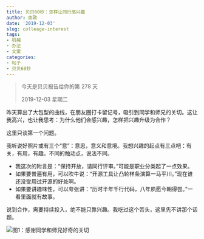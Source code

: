 ```yaml
---
title: 贝贝60秒：怎样让同行感兴趣
author: 曲政
date: '2019-12-03'
slug: colleage-interest
tags:
- 机械
- 办法
- 文案
categories:
- 帖子
- 贝贝60秒
---
```

> 今天是贝贝报告给你的第 278 天
>
> 2019-12-03 星期二

昨天算出了大包型的曲线，在朋友圈打卡留记号，吸引到同学和师兄的关切。这让我高兴，也让我思考：为什么他们会感兴趣，怎样把兴趣升级为合作？

这里只谈第一个问题。

我听说好照片或有三个“意”：意思，意义和意境。我想兴趣的起点有三点吧：有关，有用，有趣。不同的触动点，说法不同。

-   我这次的附言是：“保持开放，请同行评审。”可能是职业分类起了一点效果。
-   如果要普遍有用，可以吹牛说：“开源工具让凸轮样条演算一马平川。”现在谁还没受用过开源的好处啊。
-   如果要讲趣味性，可以夸张讲：“历时半年千行代码，八年夙愿今朝得尝。”一看里面就有故事。

说到合作，需要持续投入，绝不能只靠兴趣。我吃过这个苦头，这里先不讲那个话题。

![图1：感谢同学和师兄好奇的关切](https://tva1.sinaimg.cn/large/006tNbRwgy1g9rjntb4c6j30kb0jn0u4.jpg)